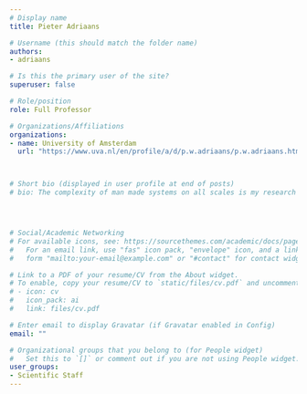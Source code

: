 ```yaml
---
# Display name
title: Pieter Adriaans

# Username (this should match the folder name)
authors:
- adriaans

# Is this the primary user of the site?
superuser: false

# Role/position
role: Full Professor

# Organizations/Affiliations
organizations:
- name: University of Amsterdam
  url: "https://www.uva.nl/en/profile/a/d/p.w.adriaans/p.w.adriaans.html"



# Short bio (displayed in user profile at end of posts)
# bio: The complexity of man made systems on all scales is my research field. Cyber Infrastructure is rapidly evolving from relatively simple fixed components to programmable and virtualized objects with many degrees of freedom, owned,  operated and governed by different entities in multiple administrative connected domains on the Internet. Harnessing this complexity in a transparent trust-able way for safe and secure data processing is a major research topic that nowadays defines the focus in my research. I chair the Complex Cyber Infrastructure research group that hosts this research line.




# Social/Academic Networking
# For available icons, see: https://sourcethemes.com/academic/docs/page-builder/#icons
#   For an email link, use "fas" icon pack, "envelope" icon, and a link in the
#   form "mailto:your-email@example.com" or "#contact" for contact widget.

# Link to a PDF of your resume/CV from the About widget.
# To enable, copy your resume/CV to `static/files/cv.pdf` and uncomment the lines below.
# - icon: cv
#   icon_pack: ai
#   link: files/cv.pdf

# Enter email to display Gravatar (if Gravatar enabled in Config)
email: ""

# Organizational groups that you belong to (for People widget)
#   Set this to `[]` or comment out if you are not using People widget.
user_groups:
- Scientific Staff
---
```

